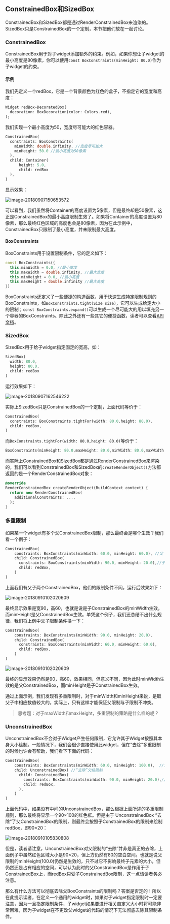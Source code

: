 ## ConstrainedBox和SizedBox

ConstrainedBox和SizedBox都是通过RenderConstrainedBox来渲染的。SizedBox只是ConstrainedBox的一个定制，本节把他们放在一起讨论。

### ConstrainedBox

ConstrainedBox用于对子widget添加额外的约束。例如，如果你想让子widget的最小高度是80像素，你可以使用`const BoxConstraints(minHeight: 80.0)`作为子widget的约束。

#### 示例

我们先定义一个redBox，它是一个背景颜色为红色的盒子，不指定它的宽度和高度：

```dart
Widget redBox=DecoratedBox(
  decoration: BoxDecoration(color: Colors.red),
);
```

我们实现一个最小高度为50，宽度尽可能大的红色容器。

```dart
ConstrainedBox(
  constraints: BoxConstraints(
    minWidth: double.infinity, //宽度尽可能大
    minHeight: 50.0 //最小高度为50像素
  ),
  child: Container(
      height: 5.0, 
      child: redBox 
  ),
)
```

显示效果：

![image-20180907150653572](https://cdn.jsdelivr.net/gh/flutterchina/flutter-in-action@1.0/docs/imgs/image-20180907150653572.png)

可以看到，我们虽然将Container的高度设置为5像素，但是最终却是50像素，这正是ConstrainedBox的最小高度限制生效了。如果将Container的高度设置为80像素，那么最终红色区域的高度也会是80像素，因为在此示例中，ConstrainedBox只限制了最小高度，并未限制最大高度。

#### BoxConstraints

BoxConstraints用于设置限制条件，它的定义如下：

```dart
const BoxConstraints({
  this.minWidth = 0.0, //最小宽度
  this.maxWidth = double.infinity, //最大宽度
  this.minHeight = 0.0, //最小高度
  this.maxHeight = double.infinity //最大高度
})
```

BoxConstraints还定义了一些便捷的构造函数，用于快速生成特定限制规则的BoxConstraints，如`BoxConstraints.tight(Size size)`，它可以生成给定大小的限制；`const BoxConstraints.expand()`可以生成一个尽可能大的用以填充另一个容器的BoxConstraints。除此之外还有一些其它的便捷函数，读者可以查看[API文档](https://docs.flutter.io/flutter/rendering/BoxConstraints-class.html)。

### SizedBox

SizedBox用于给子widget指定固定的宽高，如：

```dart
SizedBox(
  width: 80.0,
  height: 80.0,
  child: redBox
)
```
运行效果如下：

![image-20180907162546222](https://cdn.jsdelivr.net/gh/flutterchina/flutter-in-action@1.0/docs/imgs/image-20180907162546222.png)

实际上SizedBox只是ConstrainedBox的一个定制，上面代码等价于：

```dart
ConstrainedBox(
  constraints: BoxConstraints.tightFor(width: 80.0,height: 80.0),
  child: redBox, 
)
```

而`BoxConstraints.tightFor(width: 80.0,height: 80.0)`等价于：

```dart
BoxConstraints(minHeight: 80.0,maxHeight: 80.0,minWidth: 80.0,maxWidth: 80.0)
```

而实际上ConstrainedBox和SizedBox都是通过RenderConstrainedBox来渲染的，我们可以看到ConstrainedBox和SizedBox的`createRenderObject()`方法都返回的是一个RenderConstrainedBox对象：

```dart
@override
RenderConstrainedBox createRenderObject(BuildContext context) {
  return new RenderConstrainedBox(
    additionalConstraints: ...,
  );
}
```



### 多重限制

如果某一个widget有多个父ConstrainedBox限制，那么最终会是哪个生效？我们看一个例子：

```dart
ConstrainedBox(
    constraints: BoxConstraints(minWidth: 60.0, minHeight: 60.0), //父
    child: ConstrainedBox(
      constraints: BoxConstraints(minWidth: 90.0, minHeight: 20.0),//子
      child: redBox,
    )
)
```

上面我们有父子两个ConstrainedBox，他们的限制条件不同，运行后效果如下：

![image-20180910102020609](https://cdn.jsdelivr.net/gh/flutterchina/flutter-in-action@1.0/docs/imgs/image-20180910102020609.png)

最终显示效果是宽90，高60，也就是说是子ConstrainedBox的minWidth生效，而minHeight是父ConstrainedBox生效。单凭这个例子，我们还总结不出什么规律，我们将上例中父子限制条件换一下：

```dart
ConstrainedBox(
    constraints: BoxConstraints(minWidth: 90.0, minHeight: 20.0),
    child: ConstrainedBox(
      constraints: BoxConstraints(minWidth: 60.0, minHeight: 60.0),
      child: redBox,
    )
)
```

![image-20180910102020609](https://cdn.jsdelivr.net/gh/flutterchina/flutter-in-action@1.0/docs/imgs/image-20180910102020609.png)

最终的显示效果仍然是90，高60，效果相同，但意义不同，因为此时minWidth生效的是父ConstrainedBox，而minHeight是子ConstrainedBox生效。

通过上面示例，我们发现有多重限制时，对于minWidth和minHeight来说，是取父子中相应数值较大的。实际上，只有这样才能保证父限制与子限制不冲突。

> 思考题：对于maxWidth和maxHeight，多重限制的策略是什么样的呢？



### UnconstrainedBox

UnconstrainedBox不会对子Widget产生任何限制，它允许其子Widget按照其本身大小绘制。一般情况下，我们会很少直接使用此widget，但在"去除"多重限制的时候也许会有帮助，我们看下下面的代码：

```dart
ConstrainedBox(
    constraints: BoxConstraints(minWidth: 60.0, minHeight: 100.0),  //父
    child: UnconstrainedBox( //“去除”父级限制
      child: ConstrainedBox(
        constraints: BoxConstraints(minWidth: 90.0, minHeight: 20.0),//子
        child: redBox,
      ),
    )
)
```

上面代码中，如果没有中间的UnconstrainedBox，那么根据上面所述的多重限制规则，那么最终将显示一个90×100的红色框。但是由于 UnconstrainedBox “去除”了父ConstrainedBox的限制，则最终会按照子ConstrainedBox的限制来绘制redBox，即90×20：

![image-20180910105830808](https://cdn.jsdelivr.net/gh/flutterchina/flutter-in-action@1.0/docs/imgs/image-20180910105830808.png)

但是，读者请注意，UnconstrainedBox对父限制的“去除”并非是真正的去除，上面例子中虽然红色区域大小是90×20，但上方仍然有80的空白空间。也就是说父限制的minHeight(100.0)仍然是生效的，只不过它不影响最终子元素的大小，但仍然还是占有相应的空间，可以认为此时的父ConstrainedBox是作用于子ConstrainedBox上，而redBox只受子ConstrainedBox限制，这一点请读者务必注意。

那么有什么方法可以彻底去除父BoxConstraints的限制吗？答案是否定的！所以在此提示读者，在定义一个通用的widget时，如果对子widget指定限制时一定要注意，因为一旦指定限制条件，子widget如果要进行相关自定义大小时将可能非常困难，因为子widget在不更改父widget的代码的情况下无法彻底去除其限制条件。


